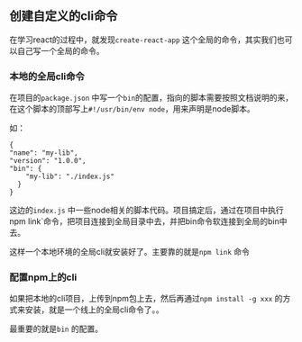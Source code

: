 ##  创建自定义的cli命令

在学习react的过程中，就发现`create-react-app` 这个全局的命令，其实我们也可以自己写一个全局的命令。



### 本地的全局cli命令

在项目的`package.json` 中写一个`bin`的配置，指向的脚本需要按照文档说明的来，在这个脚本的顶部写上``#!/usr/bin/env node``，用来声明是node脚本。

如：

```
{
"name": "my-lib",
"version": "1.0.0",
"bin": {
	"my-lib": "./index.js"
  }
}
```

这边的`index.js` 中一些node相关的脚本代码。项目搞定后，通过在项目中执行npm link`命令，把项目连接到全局目录中去，并把bin命令软连接到全局的bin中去。

这样一个本地环境的全局cli就安装好了。主要靠的就是`npm link` 命令



### 配置npm上的cli

如果把本地的cli项目，上传到npm包上去，然后再通过`npm install -g xxx` 的方式来安装，就是一个线上的全局cli命令了。。  

最重要的就是`bin` 的配置。

